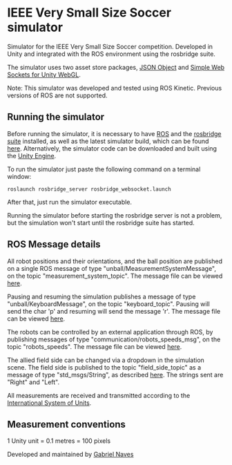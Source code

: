 # IEEE Very Small Size Soccer simulator

Simulator for the IEEE Very Small Size Soccer competition. Developed in Unity and integrated with the ROS environment using the rosbridge suite.

The simulator uses two asset store packages, [JSON Object](https://www.assetstore.unity3d.com/en/#!/content/710) and [Simple Web Sockets for Unity WebGL](https://www.assetstore.unity3d.com/en/#!/content/38367).

Note: This simulator was developed and tested using ROS Kinetic. Previous versions of ROS are not supported.

## Running the simulator

Before running the simulator, it is necessary to have [ROS](http://wiki.ros.org/ROS/Installation) and the [rosbridge suite](http://wiki.ros.org/rosbridge_suite) installed, as well as the latest simulator build, which can be found [here](https://drive.google.com/drive/folders/0BwlvQGynHcxZZlJTcWZUazNqT00?usp=sharing). Alternatively, the simulator code can be downloaded and built using the [Unity Engine](https://store.unity.com/). 

To run the simulator just paste the following command on a terminal window:

    roslaunch rosbridge_server rosbridge_websocket.launch

After that, just run the simulator executable.

Running the simulator before starting the rosbridge server is not a problem, but the simulation won't start until the rosbridge suite has started.

## ROS Message details

All robot positions and their orientations, and the ball position are published on a single ROS message of type "unball/MeasurementSystemMessage", on the topic "measurement_system_topic". The message file can be viewed [here](https://github.com/unball/ieee-very-small/blob/master/software/msg/MeasurementSystemMessage.msg).

Pausing and resuming the simulation publishes a message of type "unball/KeyboardMessage", on the topic "keyboard_topic". Pausing will send the char 'p' and resuming will send the message 'r'. The message file can be viewed [here](https://github.com/unball/ieee-very-small/blob/master/software/msg/KeyboardMessage.msg).

The robots can be controlled by an external application through ROS, by publishing messages of type "communication/robots_speeds_msg", on the topic "robots_speeds". The message file can be viewed [here](https://github.com/unball/communication/blob/master/msg/robots_speeds_msg.msg).

The allied field side can be changed via a dropdown in the simulation scene. The field side is published to the topic "field_side_topic" as a message of type "std_msgs/String", as described [here](http://wiki.ros.org/msg#Message_Description_Specification). The strings sent are "Right" and "Left". 

All measurements are received and transmitted according to the [International System of Units](https://en.wikipedia.org/wiki/International_System_of_Units).

## Measurement conventions

1 Unity unit = 0.1 metres = 100 pixels

Developed and maintained by [Gabriel Naves](https://github.com/gabrielnaves)
